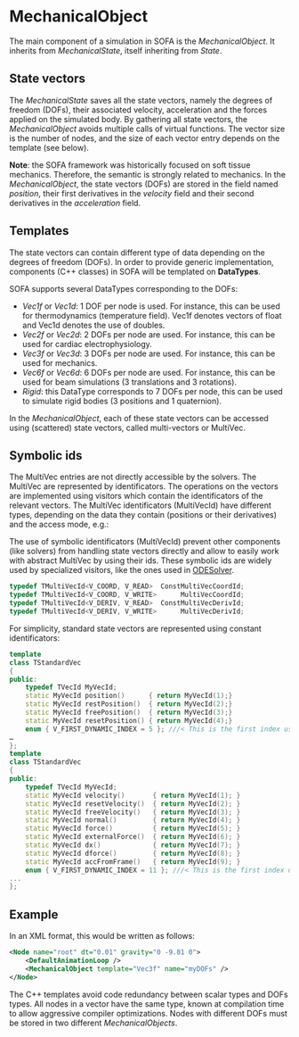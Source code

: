 MechanicalObject
================

The main component of a simulation in SOFA is the _MechanicalObject_. It inherits from _MechanicalState_, itself inheriting from _State_.


State vectors
-------------

The _MechanicalState_ saves all the state vectors, namely the degrees of freedom (DOFs), their associated velocity, acceleration and the forces applied on the simulated body. By gathering all state vectors, the _MechanicalObject_ avoids multiple calls of virtual functions. The vector size is the number of nodes, and the size of each vector entry depends on the template (see below).

**Note**: the SOFA framework was historically focused on soft tissue mechanics. Therefore, the semantic is strongly related to mechanics. In the _MechanicalObject_, the state vectors (DOFs) are stored in the field named _position_, their first derivatives in the _velocity_ field and their second derivatives in the _acceleration_ field.



Templates
---------

The state vectors can contain different type of data depending on the degrees of freedom (DOFs). In order to provide generic implementation, components (C++ classes) in SOFA will be templated on **DataTypes**.

SOFA supports several DataTypes corresponding to the DOFs:

*   _Vec1f_ or _Vec1d_: 1 DOF per node is used. For instance, this can be used for thermodynamics (temperature field). Vec1f denotes vectors of float and Vec1d denotes the use of doubles.
*   _Vec2f_ or _Vec2d_: 2 DOFs per node are used. For instance, this can be used for cardiac electrophysiology.
*   _Vec3f_ or _Vec3d_: 3 DOFs per node are used. For instance, this can be used for mechanics.
*   _Vec6f_ or _Vec6d_: 6 DOFs per node are used. For instance, this can be used for beam simulations (3 translations and 3 rotations).
*   _Rigid_: this DataType corresponds to 7 DOFs per node, this can be used to simulate rigid bodies (3 positions and 1 quaternion).



In the _MechanicalObject_, each of these state vectors can be accessed using (scattered) state vectors, called multi-vectors or MultiVec. 


Symbolic ids
------------

The MultiVec entries are not directly accessible by the solvers. The MultiVec are represented by identificators. The operations on the vectors are implemented using visitors which contain the identificators of the relevant vectors. The MultiVec identificators (MultiVecId) have different types, depending on the data they contain
(positions or their derivatives) and the access mode, e.g.:

The use of symbolic identificators (MultiVecId) prevent other components (like solvers) from handling state vectors directly and allow to easily work with abstract MultiVec by using their ids. These symbolic ids are widely used by specialized visitors, like the ones used in [ODESolver](https://www.sofa-framework.org/community/doc/main-principles/system-resolution/integration-schemes/).

``` cpp
typedef TMultiVecId<V_COORD, V_READ>  ConstMultiVecCoordId;
typedef TMultiVecId<V_COORD, V_WRITE>      MultiVecCoordId;
typedef TMultiVecId<V_DERIV, V_READ>  ConstMultiVecDerivId;
typedef TMultiVecId<V_DERIV, V_WRITE>      MultiVecDerivId;
```


For simplicity, standard state vectors are represented using constant identificators:

``` cpp
template
class TStandardVec
{
public:
    typedef TVecId MyVecId;
    static MyVecId position()      { return MyVecId(1);}
    static MyVecId restPosition()  { return MyVecId(2);}
    static MyVecId freePosition()  { return MyVecId(3);}
    static MyVecId resetPosition() { return MyVecId(4);}
    enum { V_FIRST_DYNAMIC_INDEX = 5 }; ///< This is the first index used for dynamically allocated vectors
…
};
template
class TStandardVec
{
public:
    typedef TVecId MyVecId;
    static MyVecId velocity()       { return MyVecId(1); }
    static MyVecId resetVelocity()  { return MyVecId(2); }
    static MyVecId freeVelocity()   { return MyVecId(3); }
    static MyVecId normal()         { return MyVecId(4); }
    static MyVecId force()          { return MyVecId(5); }
    static MyVecId externalForce()  { return MyVecId(6); }
    static MyVecId dx()             { return MyVecId(7); }
    static MyVecId dforce()         { return MyVecId(8); }
    static MyVecId accFromFrame()   { return MyVecId(9); }
    enum { V_FIRST_DYNAMIC_INDEX = 11 }; ///< This is the first index used for dynamically allocated vectors
...
};
```



Example
-------

In an XML format, this would be written as follows:
```xml
<Node name="root" dt="0.01" gravity="0 -9.81 0">
    <DefaultAnimationLoop />
    <MechanicalObject template="Vec3f" name="myDOFs" />
</Node>
```

The C++ templates avoid code redundancy between scalar types and DOFs types. All nodes in a vector have the same type, known at compilation time to allow aggressive compiler optimizations. Nodes with different DOFs must be stored in two different _MechanicalObjects_.

